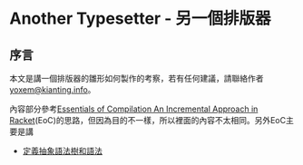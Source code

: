 # Another Typesetter - 另一個排版器

## 序言
本文是講一個排版器的雛形如何製作的考察，若有任何建議，請聯絡作者 [yoxem@kianting.info](mailto:yoxem@kianting.info)。

內容部分參考[Essentials of Compilation An Incremental Approach in Racket](https://mitpress.mit.edu/9780262047760/essentials-of-compilation/)(EoC)的思路，但因為目的不一樣，所以裡面的內容不太相同。另外EoC主要是講

 - [定義抽象語法樹和語法](./defineASTandGrammar)
